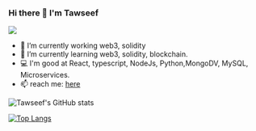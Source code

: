 ### Hi there 👋 I'm Tawseef

![](https://komarev.com/ghpvc/?username=tawseefnabi&color=blueviolet)


- 🔭 I’m currently working web3, solidity
- 🌱 I’m currently learning web3, solidity, blockchain.
- 💻 I'm good at React, typescript, NodeJs, Python,MongoDV, MySQL, Microservices.
- 📫 reach me: [here](https://twitter.com/NabiTowseef)



![Tawseef's GitHub stats](https://github-readme-stats.vercel.app/api?username=tawseefnabi&show_icons=true&theme=radical)

[![Top Langs](https://github-readme-stats.vercel.app/api/top-langs/?username=tawseefnabi&show_icons=true&theme=radical)](https://github.com/anuraghazra/github-readme-stats)



